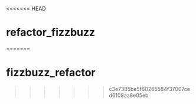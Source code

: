 <<<<<<< HEAD
# refactor_fizzbuzz
=======
# fizzbuzz_refactor
>>>>>>> c3e7385be5f60265584f37007ced6108aa8e05eb
